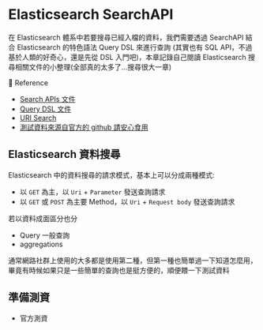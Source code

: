 # Elasticsearch SearchAPI

在 Elasticsearch 體系中若要搜尋已經入檔的資料，我們需要透過 SearchAPI 結合 Elasticsearch 的特色語法 Query DSL 來進行查詢 (其實也有 SQL API，不過基於人類的好奇心，還是先從 DSL 入門吧)，本章記錄自己閱讀 Elasticsearch 搜尋相關文件的小整理(全部真的太多了...搜尋很大一章)

:blue_book: Reference

* [Search APIs 文件](https://www.elastic.co/guide/en/elasticsearch/reference/current/search.html)
* [Query DSL 文件](https://www.elastic.co/guide/en/elasticsearch/reference/current/query-dsl.html)
* [URI Search](https://www.elastic.co/guide/en/elasticsearch/reference/7.4/search-uri-request.html)
* [測試資料來源自官方的 github 請安心食用](https://github.com/elastic/elasticsearch/blob/v6.8.18/docs/src/test/resources/accounts.json)

## Elasticsearch 資料搜尋

Elasticsearch 中的資料搜尋的請求模式，基本上可以分成兩種模式:

* 以 `GET` 為主，以 `Uri` + `Parameter` 發送查詢請求
* 以 `GET` 或 `POST` 為主要 Method，以 `Uri` + `Request body` 發送查詢請求

若以資料成面區分也分

* Query 一般查詢
* aggregations

通常網路社群上使用的大多都是使用第二種，但第一種也簡單過一下知道怎麼用，畢竟有時候如果只是一些簡單的查詢也是挺方便的，順便餵一下測試資料

## 準備測資

* 官方測資
